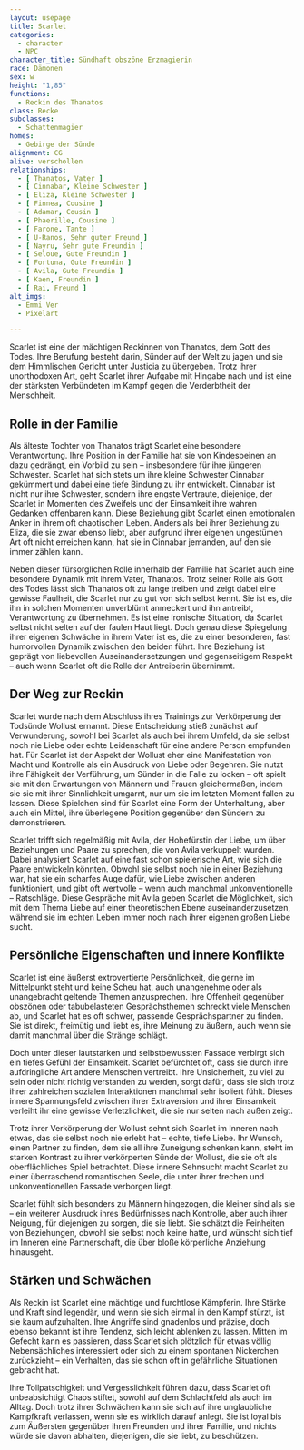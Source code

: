 ```yaml
---
layout: usepage
title: Scarlet
categories:
  - character
  - NPC
character_title: Sündhaft obszöne Erzmagierin
race: Dämonen
sex: w
height: "1,85"
functions:
  - Reckin des Thanatos
class: Recke
subclasses:
  - Schattenmagier
homes:
  - Gebirge der Sünde
alignment: CG
alive: verschollen
relationships:
  - [ Thanatos, Vater ]
  - [ Cinnabar, Kleine Schwester ]
  - [ Eliza, Kleine Schwester ]
  - [ Finnea, Cousine ]
  - [ Adamar, Cousin ]
  - [ Phaerille, Cousine ]
  - [ Farone, Tante ]
  - [ U-Ranos, Sehr guter Freund ]
  - [ Nayru, Sehr gute Freundin ]
  - [ Seloue, Gute Freundin ]
  - [ Fortuna, Gute Freundin ]
  - [ Avila, Gute Freundin ]
  - [ Kaen, Freundin ]
  - [ Rai, Freund ]
alt_imgs:
  - Emmi Ver
  - Pixelart

---
```


Scarlet ist eine der mächtigen Reckinnen von Thanatos, dem Gott des Todes. Ihre Berufung besteht darin, Sünder
auf der Welt zu jagen und sie dem Himmlischen Gericht unter Justicia zu übergeben. Trotz ihrer unorthodoxen Art, geht
Scarlet ihrer Aufgabe mit Hingabe nach und ist eine der stärksten Verbündeten im Kampf gegen die Verderbtheit der
Menschheit.

<!--more-->

## Rolle in der Familie

Als älteste Tochter von Thanatos trägt Scarlet eine besondere Verantwortung. Ihre Position in der Familie hat sie von
Kindesbeinen an dazu gedrängt, ein Vorbild zu sein – insbesondere für ihre jüngeren Schwester. Scarlet hat sich stets
um ihre kleine Schwester Cinnabar gekümmert und dabei eine tiefe Bindung zu ihr entwickelt. Cinnabar ist nicht nur
ihre Schwester, sondern ihre engste Vertraute, diejenige, der Scarlet in Momenten des Zweifels und der Einsamkeit ihre
wahren Gedanken offenbaren kann. Diese Beziehung gibt Scarlet einen emotionalen Anker in ihrem oft chaotischen Leben.
Anders als bei ihrer Beziehung zu Eliza, die sie zwar ebenso liebt, aber aufgrund ihrer eigenen ungestümen Art oft
nicht erreichen kann, hat sie in Cinnabar jemanden, auf den sie immer zählen kann.

Neben dieser fürsorglichen Rolle innerhalb der Familie hat Scarlet auch eine besondere Dynamik mit ihrem Vater,
Thanatos. Trotz seiner Rolle als Gott des Todes lässt sich Thanatos oft zu lange treiben und zeigt dabei eine gewisse
Faulheit, die Scarlet nur zu gut von sich selbst kennt. Sie ist es, die ihn in solchen Momenten unverblümt anmeckert und
ihn antreibt, Verantwortung zu übernehmen. Es ist eine ironische Situation, da Scarlet selbst nicht selten auf der
faulen Haut liegt. Doch genau diese Spiegelung ihrer eigenen Schwäche in ihrem Vater ist es, die zu einer besonderen,
fast humorvollen Dynamik zwischen den beiden führt. Ihre Beziehung ist geprägt von liebevollen Auseinandersetzungen und
gegenseitigem Respekt – auch wenn Scarlet oft die Rolle der Antreiberin übernimmt.

## Der Weg zur Reckin

Scarlet wurde nach dem Abschluss ihres Trainings zur Verkörperung der Todsünde Wollust ernannt. Diese Entscheidung stieß
zunächst auf Verwunderung, sowohl bei Scarlet als auch bei ihrem Umfeld, da sie selbst noch nie Liebe oder echte
Leidenschaft für eine andere Person empfunden hat. Für Scarlet ist der Aspekt der Wollust eher eine Manifestation von
Macht und Kontrolle als ein Ausdruck von Liebe oder Begehren. Sie nutzt ihre Fähigkeit der Verführung, um Sünder in die
Falle zu locken – oft spielt sie mit den Erwartungen von Männern und Frauen gleichermaßen, indem sie sie mit ihrer
Sinnlichkeit umgarnt, nur um sie im letzten Moment fallen zu lassen. Diese Spielchen sind für Scarlet eine Form der
Unterhaltung, aber auch ein Mittel, ihre überlegene Position gegenüber den Sündern zu demonstrieren.

Scarlet trifft sich regelmäßig mit Avila, der Hohefürstin der Liebe, um über Beziehungen und Paare zu sprechen, die von
Avila verkuppelt wurden. Dabei analysiert Scarlet auf eine fast schon spielerische Art, wie sich die Paare entwickeln
könnten. Obwohl sie selbst noch nie in einer Beziehung war, hat sie ein scharfes Auge dafür, wie Liebe zwischen anderen
funktioniert, und gibt oft wertvolle – wenn auch manchmal unkonventionelle – Ratschläge. Diese Gespräche mit Avila geben
Scarlet die Möglichkeit, sich mit dem Thema Liebe auf einer theoretischen Ebene auseinanderzusetzen, während sie im
echten Leben immer noch nach ihrer eigenen großen Liebe sucht.

## Persönliche Eigenschaften und innere Konflikte

Scarlet ist eine äußerst extrovertierte Persönlichkeit, die gerne im Mittelpunkt steht und keine Scheu hat, auch
unangenehme oder als unangebracht geltende Themen anzusprechen. Ihre Offenheit gegenüber obszönen oder tabubelasteten
Gesprächsthemen schreckt viele Menschen ab, und Scarlet hat es oft schwer, passende Gesprächspartner zu finden. Sie ist
direkt, freimütig und liebt es, ihre Meinung zu äußern, auch wenn sie damit manchmal über die Stränge schlägt.

Doch unter dieser lautstarken und selbstbewussten Fassade verbirgt sich ein tiefes Gefühl der Einsamkeit. Scarlet
befürchtet oft, dass sie durch ihre aufdringliche Art andere Menschen vertreibt. Ihre Unsicherheit, zu viel zu sein oder
nicht richtig verstanden zu werden, sorgt dafür, dass sie sich trotz ihrer zahlreichen sozialen Interaktionen manchmal
sehr isoliert fühlt. Dieses innere Spannungsfeld zwischen ihrer Extraversion und ihrer Einsamkeit verleiht ihr eine
gewisse Verletzlichkeit, die sie nur selten nach außen zeigt.

Trotz ihrer Verkörperung der Wollust sehnt sich Scarlet im Inneren nach etwas, das sie selbst noch nie erlebt hat –
echte, tiefe Liebe. Ihr Wunsch, einen Partner zu finden, dem sie all ihre Zuneigung schenken kann, steht im starken
Kontrast zu ihrer verkörperten Sünde der Wollust, die sie oft als oberflächliches Spiel betrachtet. Diese innere
Sehnsucht macht Scarlet zu einer überraschend romantischen Seele, die unter ihrer frechen und unkonventionellen Fassade
verborgen liegt.

Scarlet fühlt sich besonders zu Männern hingezogen, die kleiner sind als sie – ein weiterer Ausdruck ihres Bedürfnisses
nach Kontrolle, aber auch ihrer Neigung, für diejenigen zu sorgen, die sie liebt. Sie schätzt die Feinheiten von
Beziehungen, obwohl sie selbst noch keine hatte, und wünscht sich tief im Inneren eine Partnerschaft, die über bloße
körperliche Anziehung hinausgeht.

## Stärken und Schwächen

Als Reckin ist Scarlet eine mächtige und furchtlose Kämpferin. Ihre Stärke und Kraft sind legendär, und wenn sie sich
einmal in den Kampf stürzt, ist sie kaum aufzuhalten. Ihre Angriffe sind gnadenlos und präzise, doch ebenso bekannt ist
ihre Tendenz, sich leicht ablenken zu lassen. Mitten im Gefecht kann es passieren, dass Scarlet sich plötzlich für etwas
völlig Nebensächliches interessiert oder sich zu einem spontanen Nickerchen zurückzieht – ein Verhalten, das sie schon
oft in gefährliche Situationen gebracht hat.

Ihre Tollpatschigkeit und Vergesslichkeit führen dazu, dass Scarlet oft unbeabsichtigt Chaos stiftet, sowohl auf dem
Schlachtfeld als auch im Alltag. Doch trotz ihrer Schwächen kann sie sich auf ihre unglaubliche Kampfkraft verlassen,
wenn sie es wirklich darauf anlegt. Sie ist loyal bis zum Äußersten gegenüber ihren Freunden und ihrer Familie, und
nichts würde sie davon abhalten, diejenigen, die sie liebt, zu beschützen.